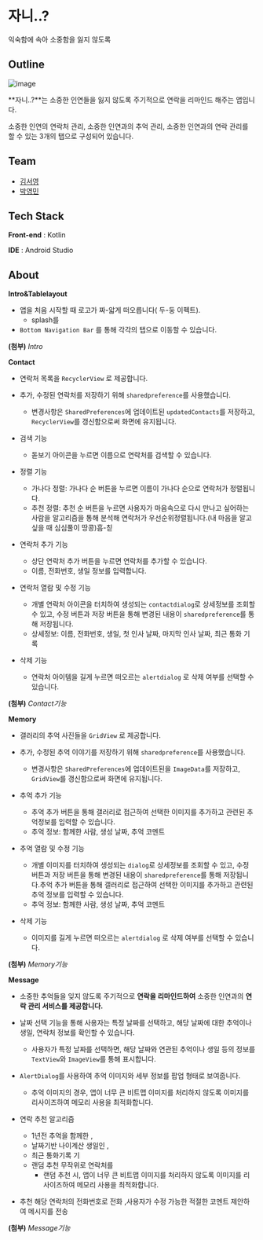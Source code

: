# 자니..?
익숙함에 속아 소중함을 잃지 않도록 


## Outline
![image](https://github.com/syeongkim/Mad-Camp-Week1/assets/107764281/378b4e5a-2782-447f-9543-5ca26acaee72)

**자니..?**는 소중한 인연들을 잃지 않도록 주기적으로 연락을 리마인드 해주는 앱입니다.

소중한 인연의 연락처 관리, 소중한 인연과의 추억 관리, 소중한 인연과의 연락 관리를 할 수 있는 3개의 탭으로 구성되어 있습니다.


## Team
- [김서영](https://github.com/syeongkim) 
- [박영민](https://github.com/YoungMin0B)


## Tech Stack

**Front-end** : Kotlin

**IDE** : Android Studio


## About


**Intro&Tablelayout**

- 앱을 처음 시작할 때 로고가 짜-앏게 떠오릅니다( 두-둥 이펙트).
    - splash를
- `Bottom Navigation Bar` 를 통해 각각의 탭으로 이동할 수 있습니다.

**(첨부)**
*Intro*

**Contact**

- 연락처 목록을 `RecyclerView` 로 제공합니다.
- 추가, 수정된 연락처를 저장하기 위해 `sharedpreference`를 사용했습니다.
    - 변경사항은 `SharedPreferences`에 업데이트된 `updatedContacts`를 저장하고, `RecyclerView`를 갱신함으로써 화면에 유지됩니다.
- 검색 기능
    - 돋보기 아이콘을 누르면 이름으로 연락처를 검색할 수 있습니다.
- 정렬 기능
    - 가나다 정렬: 가나다 순 버튼을 누르면 이름이 가나다 순으로 연락처가 정렬됩니다.
    - 추천 정렬: 추천 순 버튼을 누르면 사용자가 마음속으로 다시 만나고 싶어하는 사람을 알고리즘을 통해 분석해 연락처가 우선순위정렬됩니다.(내 마음을 알고 싶을 때 심심풀이 땅콩)흠-칟

- 연락처 추가 기능
    - 상단 연락처 추가 버튼을 누르면 연락처를 추가할 수 있습니다.
    - 이름, 전화번호, 생일 정보를 입력합니다.
    
- 연락처 열람 및 수정 기능
    - 개별 연락처 아이콘을 터치하여 생성되는 `contactdialog`로 상세정보를 조회할 수 있고, 수정 버튼과 저장 버튼을 통해 변경된 내용이 `sharedpreference`를 통해 저장됩니다.
    - 상세정보: 이름, 전화번호, 생일, 첫 인사 날짜, 마지막 인사 날짜, 최근 통화 기록
- 삭제 기능
    - 연락처 아이템을 길게 누르면 떠오르는 `alertdialog` 로 삭제 여부를 선택할 수 있습니다.

**(첨부)**
*Contact기능*

**Memory**

- 갤러리의 추억 사진들을 `GridView` 로 제공합니다.
- 추가, 수정된 추억 이야기를 저장하기 위해 `sharedpreference`를 사용했습니다.
    - 변경사항은 `SharedPreferences`에 업데이트된을 `ImageData`를 저장하고, `GridView`를 갱신함으로써 화면에 유지됩니다.

- 추억 추가 기능
    - 추억 추가 버튼을 통해 갤러리로 접근하여 선택한 이미지를 추가하고 관련된 추억정보를 입력할 수 있습니다.
    - 추억 정보: 함께한 사람, 생성 날짜, 추억 코멘트

- 추억 열람 및 수정 기능
    - 개별 이미지를 터치하여 생성되는 `dialog`로 상세정보를 조회할 수 있고, 수정 버튼과 저장 버튼을 통해 변경된 내용이 `sharedpreference`를 통해 저장됩니다.추억 추가 버튼을 통해 갤러리로 접근하여 선택한 이미지를 추가하고 관련된 추억 정보를 입력할 수 있습니다.
    - 추억 정보: 함께한 사람, 생성 날짜, 추억 코멘트
    
- 삭제 기능
    - 이미지를 길게 누르면 떠오르는 `alertdialog` 로 삭제 여부를 선택할 수 있습니다.

**(첨부)**
*Memory기능*

**Message**

- 소중한 추억들을 잊지 않도록 주기적으로 **연락을 리마인드하여** 소중한 인연과의 **연락 관리 서비스를 제공합니다.**

- 날짜 선택 기능을 통해 사용자는 특정 날짜를 선택하고, 해당 날짜에 대한 추억이나 생일, 연락처 정보를 확인할 수 있습니다.
    - 사용자가 특정 날짜를 선택하면, 해당 날짜와 연관된 추억이나 생일 등의 정보를 `TextView`와 `ImageView`를 통해 표시합니다.
- `AlertDialog`를 사용하여 추억 이미지와 세부 정보를 팝업 형태로 보여줍니다.
    - 추억 이미지의 경우, 앱이 너무 큰 비트맵 이미지를 처리하지 않도록 이미지를 리사이즈하여 메모리 사용을 최적화합니다.

- 연락 추천 알고리즘
    - 1년전 추억을 함께한 ,
    - 날짜기반 나이계산 생일인 ,
    - 최근 통화기록 기
    - 랜덤 추천 무작위로 연락처를
        - 랜덤 추천 시, 앱이 너무 큰 비트맵 이미지를 처리하지 않도록 이미지를 리사이즈하여 메모리 사용을 최적화합니다.

- 추천 해당 연락처의 전화번호로 전화 ,사용자가 수정 가능한 적절한 코멘트 제안하여 메시지를 전송

**(첨부)**
*Message기능*
